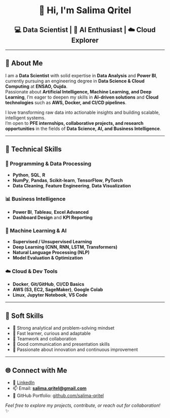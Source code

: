 <h1 align="center">👋 Hi, I'm <b>Salima Qritel</b></h1>
<h2 align="center">💻 Data Scientist | 🤖 AI Enthusiast | ☁️ Cloud Explorer</h2>

---

## 🚀 About Me

I am a **Data Scientist** with solid expertise in **Data Analysis** and **Power BI**, currently pursuing an engineering degree in **Data Science & Cloud Computing** at **ENSAO, Oujda**.  
Passionate about **Artificial Intelligence, Machine Learning, and Deep Learning**, I’m eager to deepen my skills in **AI-driven solutions** and **Cloud technologies** such as **AWS, Docker, and CI/CD pipelines**.  

I love transforming raw data into actionable insights and building scalable, intelligent systems.  
I’m open to **PFE internships, collaborative projects, and research opportunities** in the fields of **Data Science, AI, and Business Intelligence**.

---

## 🧠 Technical Skills

### 💾 Programming & Data Processing
- **Python**, **SQL**, **R**
- **NumPy**, **Pandas**, **Scikit-learn**, **TensorFlow**, **PyTorch**
- **Data Cleaning**, **Feature Engineering**, **Data Visualization**

### 📊 Business Intelligence
- **Power BI**, **Tableau**, **Excel Advanced**
- **Dashboard Design** and **KPI Reporting**

### 🤖 Machine Learning & AI
- **Supervised / Unsupervised Learning**
- **Deep Learning (CNN, RNN, LSTM, Transformers)**
- **Natural Language Processing (NLP)**
- **Model Evaluation & Optimization**

### ☁️ Cloud & Dev Tools
- **Docker**, **Git/GitHub**, **CI/CD Basics**
- **AWS (S3, EC2, SageMaker)**, **Google Colab**
- **Linux**, **Jupyter Notebook**, **VS Code**

---

## 🌟 Soft Skills

- 🔹 Strong analytical and problem-solving mindset  
- 🔹 Fast learner, curious and adaptable  
- 🔹 Teamwork and collaboration  
- 🔹 Good communication and presentation skills  
- 🔹 Passionate about innovation and continuous improvement  

---

## 🌐 Connect with Me

- 🔗 [LinkedIn](https://www.linkedin.com/in/salima-qritel)  
- 📫 Email: **salima.qritel@gmail.com**  
- 📂 GitHub Portfolio: [github.com/salima-qritel](https://github.com/salima-qritel)  

*Feel free to explore my projects, contribute, or reach out for collaboration!* ✨

